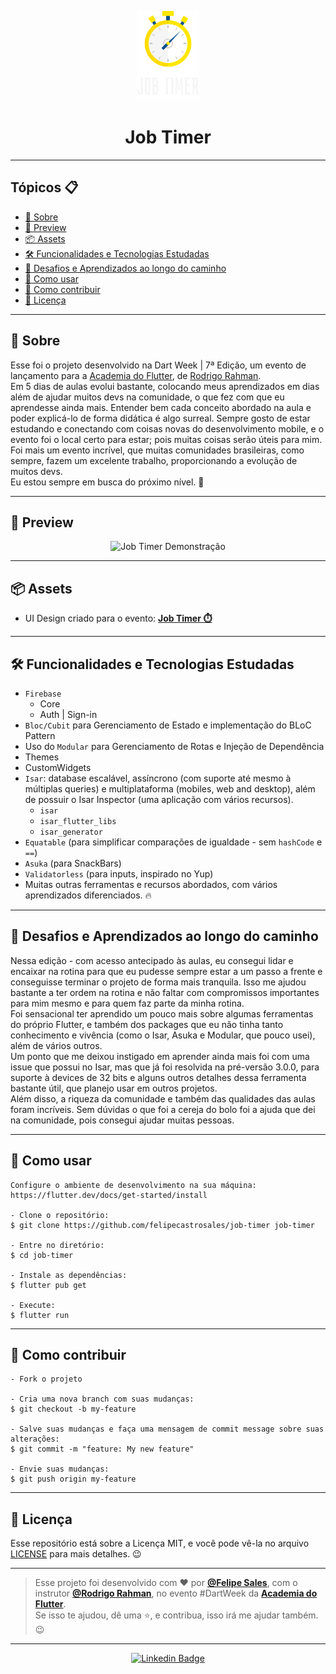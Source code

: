 <p align="center">
    <img src="assets\images\logo.png" width="100" alt="Logo App Filmes"/>
</p>

<h1 align="center">Job Timer</h1>

---

<h2>Tópicos 📋</h2>

   <p>

   - [📖 Sobre](#-sobre)
   - [📱 Preview](#-preview)
   - [📦 Assets](#-assets)
   - [🛠️ Funcionalidades e Tecnologias Estudadas](#%EF%B8%8F-funcionalidades-e-tecnologias-estudadas)
   - [🤯 Desafios e Aprendizados ao longo do caminho](#-desafios-e-aprendizados-ao-longo-do-caminho)
   - [🤔 Como usar](#-como-usar)
   - [💪 Como contribuir](#-como-contribuir)
   - [📝 Licença](#-licença)

   </p>

---

<h2>📖 Sobre</h2>

<p>
    Esse foi o projeto desenvolvido na Dart Week | 7ª Edição, um evento de lançamento para a <a href="http://academiadoflutter.com.br/">Academia do Flutter</a>, de <a href="https://github.com/rodrigorahman">Rodrigo Rahman</a>.<br>
    Em 5 dias de aulas evolui bastante, colocando meus aprendizados em dias além de ajudar muitos devs na comunidade, o que fez com que eu aprendesse ainda mais. Entender bem cada conceito abordado na aula e poder explicá-lo de forma didática é algo surreal. Sempre gosto de estar estudando e conectando com coisas novas do desenvolvimento mobile, e o evento foi o local certo para estar; pois muitas coisas serão úteis para mim.<br>
    Foi mais um evento incrível, que muitas comunidades brasileiras, como sempre, fazem um excelente trabalho, proporcionando a evolução de muitos devs.<br>
    Eu estou sempre em busca do próximo nível. 🚀
</p>

---

<h2>📱 Preview</h2>

   <p align="center">
      <img src=".github/assets/job-timer.gif" width="400" alt="Job Timer Demonstração">
   </p>

---

<h2>📦 Assets</h2>

- UI Design criado para o evento: <a href="https://www.figma.com/file/eJK6AHqHXEAurdkDmvPdF2/Job-Timer">**Job Timer ⏱️**</a>

---   

<h2>🛠️ Funcionalidades e Tecnologias Estudadas</h2>

- `Firebase`
  - Core
  - Auth | Sign-in
- `Bloc/Cubit` para Gerenciamento de Estado e implementação do BLoC Pattern
- Uso do `Modular` para Gerenciamento de Rotas e Injeção de Dependência
- Themes
- CustomWidgets 
- `Isar`: database escalável, assíncrono (com suporte até mesmo à múltiplas queries) e multiplataforma (mobiles, web and desktop), além de possuir o Isar Inspector (uma aplicação com vários recursos).
  - `isar`
  - `isar_flutter_libs`
  - `isar_generator`
- `Equatable` (para simplificar comparações de igualdade - sem `hashCode` e `==`)
- `Asuka` (para SnackBars)
- `Validatorless` (para inputs, inspirado no Yup)
- Muitas outras ferramentas e recursos abordados, com vários aprendizados diferenciados. 🔥
   </p>

---

<h2>🤯 Desafios e Aprendizados ao longo do caminho</h2>

   <p>
   Nessa edição - com acesso antecipado às aulas, eu consegui lidar e encaixar na rotina para que eu pudesse sempre estar a um passo a frente e conseguisse terminar o projeto de forma mais tranquila. Isso me ajudou bastante a ter ordem na rotina e não faltar com compromissos importantes para mim mesmo e para quem faz parte da minha rotina.<br>
   Foi sensacional ter aprendido um pouco mais sobre algumas ferramentas do próprio Flutter, e também dos packages que eu não tinha tanto conhecimento e vivência (como o Isar, Asuka e Modular, que pouco usei), além de vários outros.<br>
   Um ponto que me deixou instigado em aprender ainda mais foi com uma issue que possui no Isar, mas que já foi resolvida na pré-versão 3.0.0, para suporte à devices de 32 bits e alguns outros detalhes dessa ferramenta bastante útil, que planejo usar em outros projetos.<br>
   Além disso, a riqueza da comunidade e também das qualidades das aulas foram incríveis. Sem dúvidas o que foi a cereja do bolo foi a ajuda que dei na comunidade, pois consegui ajudar muitas pessoas.<br>
   </p>

---

<h2>🤔 Como usar</h2>

   ```
   Configure o ambiente de desenvolvimento na sua máquina:
   https://flutter.dev/docs/get-started/install

   - Clone o repositório:
   $ git clone https://github.com/felipecastrosales/job-timer job-timer

   - Entre no diretório:
   $ cd job-timer

   - Instale as dependências:
   $ flutter pub get

   - Execute:
   $ flutter run
   ```

---

<h2>💪 Como contribuir</h2>

   ```
   - Fork o projeto 

   - Cria uma nova branch com suas mudanças:
   $ git checkout -b my-feature

   - Salve suas mudanças e faça uma mensagem de commit message sobre suas alterações:
   $ git commit -m "feature: My new feature"

   - Envie suas mudanças:
   $ git push origin my-feature
   ```

---

<h2>📝 Licença</h2>

<p>
   Esse repositório está sobre a Licença MIT, e você pode vê-la no arquivo <a href="https://github.com/felipecastrosales/job-timer/blob/master/LICENSE">LICENSE</a> para mais detalhes. 😉
</p>

---

   >Esse projeto foi desenvolvido com ❤️ por **[@Felipe Sales](https://www.linkedin.com/in/felipecastrosales/)**, com o instrutor **[@Rodrigo Rahman](https://br.linkedin.com/in/rodrigo-rahman)**, no evento #DartWeek da **[Academia do Flutter](https://hotmart.com/product/academia-do-flutter/O24924684W)**.<br>
   Se isso te ajudou, dê uma ⭐, e contribua, isso irá me ajudar também. 😉

---

   <div align="center">

   [![Linkedin Badge](https://img.shields.io/badge/-Felipe%20Sales-292929?style=flat-square&logo=Linkedin&logoColor=white&link=https://www.linkedin.com/in/felipecastrosales/)](https://www.linkedin.com/in/felipecastrosales/)

   </div>
